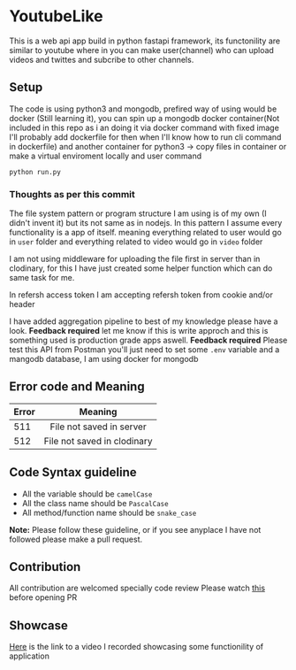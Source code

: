 # YoutubeLike

This is a web api app build in python fastapi framework, its functonility are similar to youtube where in you can make user(channel) who can upload videos and twittes and subcribe to other channels.

## Setup
The code is using python3 and mongodb, prefired way of using would be docker (Still learning it), you can spin up a mongodb docker container(Not included in this repo as i an doing it via docker command with fixed image I'll probably add dockerfile for then when I'll know how to run cli command in dockerfile)
and another container for python3 -> copy files in container or make a virtual enviroment locally and user command
```
python run.py
```

### Thoughts as per this commit
The file system pattern or program structure I am using is of my own (I didn't invent it) but its not same as in nodejs. 
In this pattern I assume every functionality is a app of itself.
meaning everything related to user would go in `user` folder and everything related to video would go in `video` folder

I am not using middleware for uploading the file first in server than in clodinary, for this I have just created some helper function which can do same task for me.

In refersh access token I am accepting refersh token from cookie and/or header

I have added aggregation pipeline to best of my knowledge please have a look.
**Feedback required** let me know if this is write approch and this is something used is production grade apps aswell.
**Feedback required** Please test this API from Postman you'll just need to set some `.env` variable and a mangodb database, I am using docker for mongodb

## Error code and Meaning

| Error     | Meaning                   |
|-----------|:-------------------------:|
|511        |File not saved in server   |
|512        |File not saved in clodinary|

## Code Syntax guideline
- All the variable should be `camelCase`
- All the class name should be `PascalCase`
- All method/function name should be `snake_case`

__Note:__ Please follow these guideline, or if you see anyplace I have not followed please make a pull request.

## Contribution
All contribution are welcomed specially code review 
Please watch [this](https://youtu.be/EKRdobRY-fc?si=6pxqDU3C8fgeWsHB) before opening PR

## Showcase
[Here](https://www.loom.com/share/4387f24102394f5da4089abb2ebf1b8a?sid=6d094760-f7c4-470f-a72b-79c6f81b8b26) is the link to a video I recorded showcasing some functionility of application

